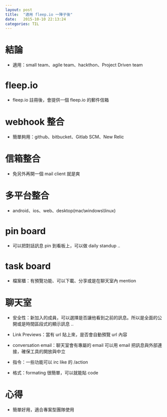 ```yaml
---
layout: post
title:  "適用 fleep.io 一陣子後"
date:   2015-10-10 22:13:24
categories: TIL
---
```


# 結論

+ 適用：small team、agile team、hackthon、Project Driven team

# fleep.io

+ fleep.io 註冊後，會提供一個 fleep.io 的郵件信箱

# webhook 整合

+ 簡單夠用：github、bitbucket、Gitlab SCM、New Relic 

# 信箱整合

+ 免另外再開一個 mail client 就是爽

# 多平台整合

+ android、ios、web、desktop(mac\windows\linux)

# pin board 

+ 可以把對話訊息 pin 到看板上，可以做 daily standup ..

# task board

+ 檔案櫃：有預覽功能、可以下載、分享或是在聊天室內 mention 

# 聊天室

+ 安全性：新加入的成員，可以選擇是否讓他看到之前的訊息。所以是全面的公開或是時間區段式的顯示訊息 ..

+ Link Previews：當有 url 貼上來，是否會自動預覽 url 內容

+ conversation email：聊天室會有專屬的 email 可以用 email 把訊息與外部連接，確保工具的開放與中立

+ 指令：一些功能可以 irc like 的 /action 

+ 格式：formating 很簡單，可以就能貼 code

# 心得

+ 簡單好用，適合專案型團隊使用


